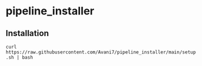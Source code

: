 # pipeline_installer
## Installation

`curl https://raw.githubusercontent.com/Avani7/pipeline_installer/main/setup.sh | bash`
